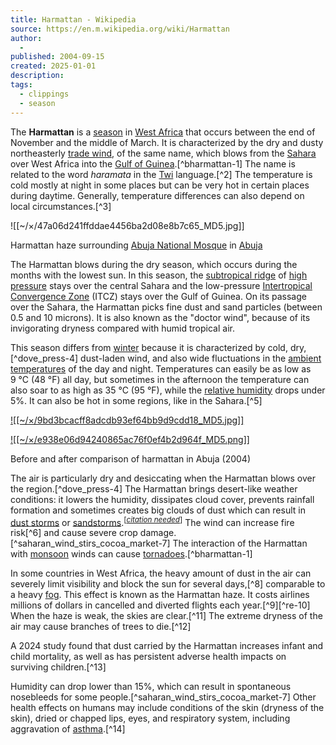 ```yaml
---
title: Harmattan - Wikipedia
source: https://en.m.wikipedia.org/wiki/Harmattan
author:
  - 
published: 2004-09-15
created: 2025-01-01
description: 
tags:
  - clippings
  - season
---
```

The **Harmattan** is a [season](https://en.m.wikipedia.org/wiki/Season "Season") in [West Africa](https://en.m.wikipedia.org/wiki/West_Africa "West Africa") that occurs between the end of November and the middle of March. It is characterized by the dry and dusty northeasterly [trade wind](https://en.m.wikipedia.org/wiki/Trade_wind "Trade wind"), of the same name, which blows from the [Sahara](https://en.m.wikipedia.org/wiki/Sahara "Sahara") over West Africa into the [Gulf of Guinea](https://en.m.wikipedia.org/wiki/Gulf_of_Guinea "Gulf of Guinea").[^bharmattan-1] The name is related to the word *haramata* in the [Twi](https://en.m.wikipedia.org/wiki/Twi "Twi") language.[^2] The temperature is cold mostly at night in some places but can be very hot in certain places during daytime. Generally, temperature differences can also depend on local circumstances.[^3]

![[~/×/47a06d241ffddae4456ba2d08e8b7c65_MD5.jpg]]

Harmattan haze surrounding [Abuja National Mosque](https://en.m.wikipedia.org/wiki/Abuja_National_Mosque "Abuja National Mosque") in [Abuja](https://en.m.wikipedia.org/wiki/Abuja "Abuja")

The Harmattan blows during the dry season, which occurs during the months with the lowest sun. In this season, the [subtropical ridge](https://en.m.wikipedia.org/wiki/Subtropical_ridge "Subtropical ridge") of [high pressure](https://en.m.wikipedia.org/wiki/High_pressure "High pressure") stays over the central Sahara and the low-pressure [Intertropical Convergence Zone](https://en.m.wikipedia.org/wiki/Intertropical_Convergence_Zone "Intertropical Convergence Zone") (ITCZ) stays over the Gulf of Guinea. On its passage over the Sahara, the Harmattan picks fine dust and sand particles (between 0.5 and 10 microns). It is also known as the "doctor wind", because of its invigorating dryness compared with humid tropical air.

This season differs from [winter](https://en.m.wikipedia.org/wiki/Winter "Winter") because it is characterized by cold, dry,[^dove_press-4] dust-laden wind, and also wide fluctuations in the [ambient temperatures](https://en.m.wikipedia.org/wiki/Room_temperature#Ambient_versus_room_temperature "Room temperature") of the day and night. Temperatures can easily be as low as 9 °C (48 °F) all day, but sometimes in the afternoon the temperature can also soar to as high as 35 °C (95 °F), while the [relative humidity](https://en.m.wikipedia.org/wiki/Relative_humidity "Relative humidity") drops under 5%. It can also be hot in some regions, like in the Sahara.[^5]

[![[~/×/9bd3bcacff8adcdb93ef64bb9d9cdd18_MD5.jpg]]](https://en.m.wikipedia.org/wiki/File:Ho,_Ghana.JPG)

[![[~/×/e938e06d94240865ac76f0ef4b2d964f_MD5.png]]](https://en.m.wikipedia.org/wiki/File:Harmattan_in_Abuja.png)

Before and after comparison of harmattan in Abuja (2004)

The air is particularly dry and desiccating when the Harmattan blows over the region.[^dove_press-4] The Harmattan brings desert-like weather conditions: it lowers the humidity, dissipates cloud cover, prevents rainfall formation and sometimes creates big clouds of dust which can result in [dust storms](https://en.m.wikipedia.org/wiki/Dust_storm "Dust storm") or [sandstorms](https://en.m.wikipedia.org/wiki/Sandstorms "Sandstorms").<sup class="noprint Inline-Template Template-Fact">[<i><a href="https://en.m.wikipedia.org/wiki/Wikipedia:Citation_needed" title="Wikipedia:Citation needed"><span title="This claim needs references to reliable sources. (December 2014)">citation needed</span></a></i>]</sup> The wind can increase fire risk[^6] and cause severe crop damage.[^saharan_wind_stirs_cocoa_market-7] The interaction of the Harmattan with [monsoon](https://en.m.wikipedia.org/wiki/Monsoon "Monsoon") winds can cause [tornadoes](https://en.m.wikipedia.org/wiki/Tornado "Tornado").[^bharmattan-1]

In some countries in West Africa, the heavy amount of dust in the air can severely limit visibility and block the sun for several days,[^8] comparable to a heavy [fog](https://en.m.wikipedia.org/wiki/Fog "Fog"). This effect is known as the Harmattan haze. It costs airlines millions of dollars in cancelled and diverted flights each year.[^9][^re-10] When the haze is weak, the skies are clear.[^11] The extreme dryness of the air may cause branches of trees to die.[^12]

A 2024 study found that dust carried by the Harmattan increases infant and child mortality, as well as has persistent adverse health impacts on surviving children.[^13]

Humidity can drop lower than 15%, which can result in spontaneous nosebleeds for some people.[^saharan_wind_stirs_cocoa_market-7] Other health effects on humans may include conditions of the skin (dryness of the skin), dried or chapped lips, eyes, and respiratory system, including aggravation of [asthma](https://en.m.wikipedia.org/wiki/Asthma "Asthma").[^14]